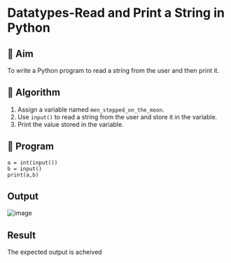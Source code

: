 # Datatypes-Read and Print a String in Python

## 🎯 Aim
To write a Python program to read a string from the user and then print it.

## 🧠 Algorithm
1. Assign a variable named `men_stepped_on_the_moon`.
2. Use `input()` to read a string from the user and store it in the variable.
3. Print the value stored in the variable.

## 🧾 Program
```
a = int(input())
b = input()
print(a,b)
```
## Output
![image](https://github.com/user-attachments/assets/484527be-c1c1-4fe2-9cfc-21c232d4e061)

## Result
The expected output is acheived
